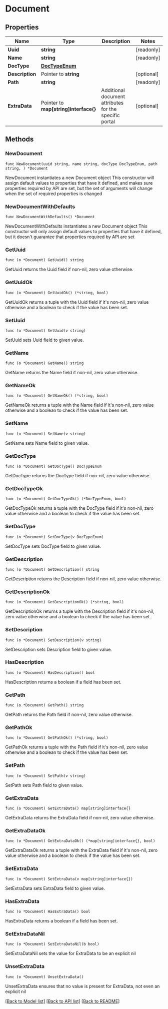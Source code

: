 # Document

## Properties

Name | Type | Description | Notes
------------ | ------------- | ------------- | -------------
**Uuid** | **string** |  | [readonly] 
**Name** | **string** |  | [readonly] 
**DocType** | [**DocTypeEnum**](DocTypeEnum.md) |  | 
**Description** | Pointer to **string** |  | [optional] 
**Path** | **string** |  | [readonly] 
**ExtraData** | Pointer to **map[string]interface{}** | Additional document attributes for the specific portal | [optional] 

## Methods

### NewDocument

`func NewDocument(uuid string, name string, docType DocTypeEnum, path string, ) *Document`

NewDocument instantiates a new Document object
This constructor will assign default values to properties that have it defined,
and makes sure properties required by API are set, but the set of arguments
will change when the set of required properties is changed

### NewDocumentWithDefaults

`func NewDocumentWithDefaults() *Document`

NewDocumentWithDefaults instantiates a new Document object
This constructor will only assign default values to properties that have it defined,
but it doesn't guarantee that properties required by API are set

### GetUuid

`func (o *Document) GetUuid() string`

GetUuid returns the Uuid field if non-nil, zero value otherwise.

### GetUuidOk

`func (o *Document) GetUuidOk() (*string, bool)`

GetUuidOk returns a tuple with the Uuid field if it's non-nil, zero value otherwise
and a boolean to check if the value has been set.

### SetUuid

`func (o *Document) SetUuid(v string)`

SetUuid sets Uuid field to given value.


### GetName

`func (o *Document) GetName() string`

GetName returns the Name field if non-nil, zero value otherwise.

### GetNameOk

`func (o *Document) GetNameOk() (*string, bool)`

GetNameOk returns a tuple with the Name field if it's non-nil, zero value otherwise
and a boolean to check if the value has been set.

### SetName

`func (o *Document) SetName(v string)`

SetName sets Name field to given value.


### GetDocType

`func (o *Document) GetDocType() DocTypeEnum`

GetDocType returns the DocType field if non-nil, zero value otherwise.

### GetDocTypeOk

`func (o *Document) GetDocTypeOk() (*DocTypeEnum, bool)`

GetDocTypeOk returns a tuple with the DocType field if it's non-nil, zero value otherwise
and a boolean to check if the value has been set.

### SetDocType

`func (o *Document) SetDocType(v DocTypeEnum)`

SetDocType sets DocType field to given value.


### GetDescription

`func (o *Document) GetDescription() string`

GetDescription returns the Description field if non-nil, zero value otherwise.

### GetDescriptionOk

`func (o *Document) GetDescriptionOk() (*string, bool)`

GetDescriptionOk returns a tuple with the Description field if it's non-nil, zero value otherwise
and a boolean to check if the value has been set.

### SetDescription

`func (o *Document) SetDescription(v string)`

SetDescription sets Description field to given value.

### HasDescription

`func (o *Document) HasDescription() bool`

HasDescription returns a boolean if a field has been set.

### GetPath

`func (o *Document) GetPath() string`

GetPath returns the Path field if non-nil, zero value otherwise.

### GetPathOk

`func (o *Document) GetPathOk() (*string, bool)`

GetPathOk returns a tuple with the Path field if it's non-nil, zero value otherwise
and a boolean to check if the value has been set.

### SetPath

`func (o *Document) SetPath(v string)`

SetPath sets Path field to given value.


### GetExtraData

`func (o *Document) GetExtraData() map[string]interface{}`

GetExtraData returns the ExtraData field if non-nil, zero value otherwise.

### GetExtraDataOk

`func (o *Document) GetExtraDataOk() (*map[string]interface{}, bool)`

GetExtraDataOk returns a tuple with the ExtraData field if it's non-nil, zero value otherwise
and a boolean to check if the value has been set.

### SetExtraData

`func (o *Document) SetExtraData(v map[string]interface{})`

SetExtraData sets ExtraData field to given value.

### HasExtraData

`func (o *Document) HasExtraData() bool`

HasExtraData returns a boolean if a field has been set.

### SetExtraDataNil

`func (o *Document) SetExtraDataNil(b bool)`

 SetExtraDataNil sets the value for ExtraData to be an explicit nil

### UnsetExtraData
`func (o *Document) UnsetExtraData()`

UnsetExtraData ensures that no value is present for ExtraData, not even an explicit nil

[[Back to Model list]](../README.md#documentation-for-models) [[Back to API list]](../README.md#documentation-for-api-endpoints) [[Back to README]](../README.md)


